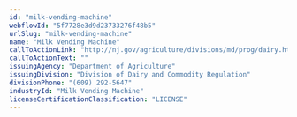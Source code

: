 ```yaml
---
id: "milk-vending-machine"
webflowId: "5f7728e3d9d23733276f48b5"
urlSlug: "milk-vending-machine"
name: "Milk Vending Machine"
callToActionLink: "http://nj.gov/agriculture/divisions/md/prog/dairy.html"
callToActionText: ""
issuingAgency: "Department of Agriculture"
issuingDivision: "Division of Dairy and Commodity Regulation"
divisionPhone: "(609) 292-5647"
industryId: "Milk Vending Machine"
licenseCertificationClassification: "LICENSE"
---
```

